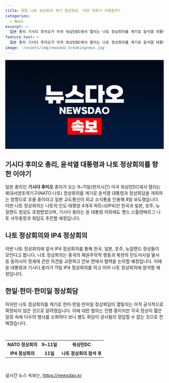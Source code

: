 ```yaml
---
title: 한일 나토 정상회의 계기 정상회담  어떤 대화가 이뤄질까?
categories:
  - News
excerpt: >
  일본 총리 기시다 후미오가 미국 워싱턴DC에서 열리는 나토 정상회의를 계기로 윤석열 대통령과의 정상회담을 조율 중이며, 한일, 한미, 한미일 정상회담 가능성도 제기되고 있다. 중국의 패권주의적 행동과 북한의 탄도미사일 발사 등 동아시아 안보 문제에 대해 협력을 논의할 예정으로, 관심이 높아지고 있으나 아직 공식적인 확정은 없는 상황이다. (150자)
feature_text: >
  일본 총리 기시다 후미오가 미국 워싱턴DC에서 열리는 나토 정상회의를 계기로 윤석열 대통령과의 정상회담을 조율 중이며, 한일, 한미, 한미일 정상회담 가능성도 제기되고 있다. 중국의 패권주의적 행동과 북한의 탄도미사일 발사 등 동아시아 안보 문제에 대해 협력을 논의할 예정으로, 관심이 높아지고 있으나 아직 공식적인 확정은 없는 상황이다. (150자)
image: '/assets/img/newsdao_breakingnews.jpg'
---
```


<p><img src="/assets/img/newsdao_breakingnews.jpg" alt="ranknews 속보" /></p>

<h2 data-ke-size="size26"><b>기시다 후미오</b> 총리, 윤석열 대통령과 나토 정상회의를 향한 이야기</h2>

<p data-ke-size="size16">일본 총리인 <b>기시다 후미오</b> 총리가 오는 9~11일(현지시간) 미국 워싱턴DC에서 열리는 북대서양조약기구(NATO·나토) 정상회의를 계기로 윤석열 대통령과 정상회담을 개최하는 방향으로 조율 중이라고 일본 교도통신이 외교 소식통을 인용해 8일 보도했습니다. 이번 나토 정상회의는 나토의 인도·태평양 4개국 파트너(IP4)인 한국과 일본, 호주, 뉴질랜드 정상도 초청받았으며, 기시다 총리는 윤 대통령 이외에도 옌스 스톨텐베르그 나토 사무총장과 회담도 추진할 예정입니다.</p>

<h2 data-ke-size="size24">나토 정상회의와 IP4 정상회의</h2>

<p data-ke-size="size16">이번 나토 정상회의에 앞서 IP4 정상회의를 통해 한국, 일본, 호주, 뉴질랜드 정상들이 모인다고 합니다. 나토 정상회의는 중국의 패권주의적 행동과 북한의 탄도미사일 발사 등 동아시아 정세에 관한 의견을 교환하고 안보 면에서 협력을 논의할 예정입니다. 이에 윤 대통령과 기시다 총리가 11일 IP4 정상회의를 하고 이어 나토 정상회의에 참석할 예정입니다.</p>

<h2 data-ke-size="size24">한일·한미·한미일 정상회담</h2>

<p data-ke-size="size16">하지만 나토 정상회의를 계기로 한미·한일·한미일 정상회담이 열릴지는 아직 공식적으로 확정되지 않은 것으로 알려졌습니다. 이에 대한 협의는 진행 중이지만 각국 정상이 짧은 일정 속에 다수의 행사를 소화하다 보니 별도 회담이 성사될지 장담할 수 없는 것으로 전해졌습니다.</p>

<p data-ke-size="size16">&nbsp;</p>

<table>
  <tbody>
    <tr style="height: 22px;">
      <td style="text-align: center; height: 22px;"><b>NATO 정상회의</b></td>
      <td style="text-align: center; height: 22px;"><b>9~11일</b></td>
      <td style="text-align: center; height: 22px;"><b>워싱턴DC</b></td>
    </tr>
    <tr style="height: 22px;">
      <td style="text-align: center; height: 22px;"><b>IP4 정상회의</b></td>
      <td style="text-align: center; height: 22px;"><b>11일</b></td>
      <td style="text-align: center; height: 22px;"><b>나토 정상회의 참석 후</b></td>
    </tr>
  </tbody>
</table>

<p data-ke-size="size16">&nbsp;</p>
실시간 뉴스 속보는, <a href="https://newsdao.kr" rel="dofollow">https://newsdao.kr</a>


